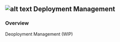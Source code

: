 ## ![alt text](https://raw.githubusercontent.com/techBeck03/Scratch/runner/ecoScripts/deployment-management/icon.png "Logo") Deployment Management

### Overview
Deoployment Management (WIP)

